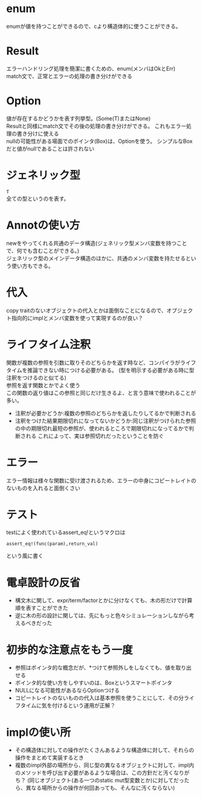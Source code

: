 # enum
enumが値を持つことができるので、cより構造体的に使うことができる。

# Result
エラーハンドリング処理を簡潔に書くための、enum(メンバはOkとErr)
<br>
match文で、正常とエラーの処理の書き分けができる

# Option
値が存在するかどうかを表す列挙型。(Some(T)またはNone)
<br>
Resultと同様にmatch文でその後の処理の書き分けができる。
これもエラー処理の書き分けに使える
<br>
nullの可能性がある場面でのポインタ(Box)は、Optionを使う。
シンプルなBoxだと値がnullであることは許されない


# ジェネリック型
```T``` 
<br>
全ての型というのを表す。

# Annotの使い方
newをやってくれる共通のデータ構造(ジェネリック型メンバ変数を持つことで、何でも含むことができる。)
<br>
ジェネリック型のメインデータ構造のほかに、共通のメンバ変数を持たせるという使い方もできる。

# 代入
copy traitのないオブジェクトの代入とかは面倒なことになるので、オブジェクト指向的にimplとメンバ変数を使って実現するのが良い？

# ライフタイム注釈
関数が複数の参照を引数に取りそのどちらかを返す時など、コンパイラがライフタイムを推論できない時につける必要がある。
(型を明示する必要がある時に型注釈をつけるのと似てる)
<br>
参照を返す関数とかでよく使う
<br>
この関数の返り値はこの参照と同じだけ生きるよ、と言う意味で使われることが多い。
<br>

- 注釈が必要かどうか:複数の参照のどちらかを返したりしてるかで判断される
- 注釈をつけた結果期限切れになってないかどうか:同じ注釈がつけられた参照の中の期限切れ最短の参照が、使われるところで期限切れになってるかで判断される
これによって、実は参照切れだったということを防ぐ

# エラー
エラー情報は様々な関数に受け渡されるため、エラーの中身にコピートレイトのないものを入れると面倒くさい

# テスト
testによく使われているassert_eq!というマクロは
```
assert_eq!(func(param),return_val)
```
という風に書く


# 電卓設計の反省
- 構文木に関して、expr/term/factorとかに分けなくても、木の形だけで計算順を表すことができた
- 逆に木の形の設計に関しては、先にもっと色々シミュレーションしながら考えるべきだった


# 初歩的な注意点をもう一度
- 参照はポインタ的な概念だが、*つけて参照外しをしなくても、値を取り出せる
- ポインタ的な使い方をしやすいのは、Boxというスマートポインタ
- NULLになる可能性があるならOptionつける
- コピートレイトのないものの代入は基本参照を使うことにして、その分ライフタイムに気を付けるという運用が正解？


# implの使い所
- その構造体に対しての操作がたくさんあるような構造体に対して、それらの操作をまとめて実装するとき
- 複数のimpl外部の場所から、同じ型の異なるオブジェクトに対して、impl内のメソッドを呼び出す必要があるような場合は、この方針だと汚くなりがち？
(同じオブジェクト(ある一つのstatic mut型変数とか)に対してだったら、異なる場所からの操作が何回あっても、そんなに汚くならない)